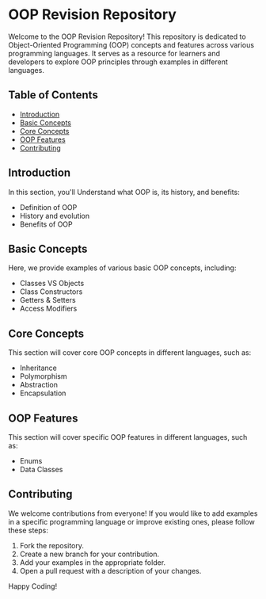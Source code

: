 # OOP Revision Repository

Welcome to the OOP Revision Repository! This repository is dedicated to Object-Oriented Programming (OOP) concepts and features across various programming languages. It serves as a resource for learners and developers to explore OOP principles through examples in different languages.

## Table of Contents

- [Introduction](#introduction)
- [Basic Concepts](#basic-concepts)
- [Core Concepts](#core-concepts)
- [OOP Features](#oop-features)
- [Contributing](#contributing)

## Introduction

In this section, you'll Understand what OOP is, its history, and benefits:
- Definition of OOP
- History and evolution
- Benefits of OOP

## Basic Concepts

Here, we provide examples of various basic OOP concepts, including:
- Classes VS Objects
- Class Constructors
- Getters & Setters
- Access Modifiers

## Core Concepts

This section will cover core OOP concepts in different languages, such as:
- Inheritance
- Polymorphism
- Abstraction
- Encapsulation

## OOP Features

This section will cover specific OOP features in different languages, such as:
- Enums
- Data Classes

## Contributing

We welcome contributions from everyone! If you would like to add examples in a specific programming language or improve existing ones, please follow these steps:

1. Fork the repository.
2. Create a new branch for your contribution.
3. Add your examples in the appropriate folder.
4. Open a pull request with a description of your changes.


Happy Coding!
